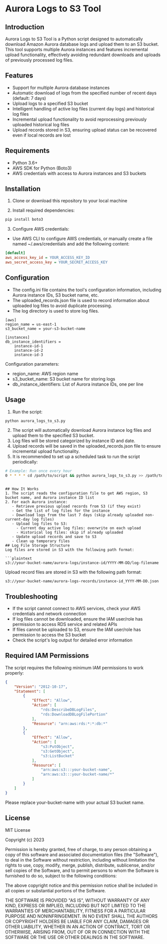 # Aurora Logs to S3 Tool

## Introduction

Aurora Logs to S3 Tool is a Python script designed to automatically download Amazon Aurora database logs and upload them to an S3 bucket. This tool supports multiple Aurora instances and features incremental upload functionality, effectively avoiding redundant downloads and uploads of previously processed log files.

## Features

- Support for multiple Aurora database instances
- Automatic download of logs from the specified number of recent days (default: 7 days)
- Upload logs to a specified S3 bucket
- Intelligent handling of active log files (current day logs) and historical log files
- Incremental upload functionality to avoid reprocessing previously uploaded historical log files
- Upload records stored in S3, ensuring upload status can be recovered even if local records are lost

## Requirements

- Python 3.6+
- AWS SDK for Python (Boto3)
- AWS credentials with access to Aurora instances and S3 buckets

## Installation

1. Clone or download this repository to your local machine

2. Install required dependencies:

```bash
pip install boto3
```
3. Configure AWS credentials:
- Use AWS CLI to configure AWS credentials, or manually create a file named ~/.aws/credentials and add the following content:
```ini
[default]
aws_access_key_id = YOUR_ACCESS_KEY_ID
aws_secret_access_key = YOUR_SECRET_ACCESS_KEY
 ```

## Configuration
- The config.ini file contains the tool's configuration information, including Aurora instance IDs, S3 bucket name, etc.
- The uploaded_records.json file is used to record information about uploaded log files to avoid duplicate processing.
- The log directory is used to store log files.
```plaintext
[aws]
region_name = us-east-1
s3_bucket_name = your-s3-bucket-name

[instances]
db_instance_identifiers = 
    instance-id-1
    instance-id-2
    instance-id-3
 ```

Configuration parameters:

- region_name: AWS region name
- s3_bucket_name: S3 bucket name for storing logs
- db_instance_identifiers: List of Aurora instance IDs, one per line
## Usage
1. Run the script:
```bash
python aurora_logs_to_s3.py
 ```

2. The script will automatically download Aurora instance log files and upload them to the specified S3 bucket.
3. Log files will be stored categorized by instance ID and date.
4. Upload records will be saved in the uploaded_records.json file to ensure incremental upload functionality.
5. It is recommended to set up a scheduled task to run the script periodically:
```bash
# Example: Run once every hour
0 * * * * cd /path/to/script && python aurora_logs_to_s3.py >> /path/to/logfile.log 2>&1
 ```
```

## How It Works
1. The script reads the configuration file to get AWS region, S3 bucket name, and Aurora instance ID list
2. For each Aurora instance:
   - Retrieve previous upload records from S3 (if they exist)
   - Get the list of log files for the instance
   - Download logs from the last 7 days (skip already uploaded non-current-day log files)
   - Upload log files to S3:
     - Current day active log files: overwrite on each upload
     - Historical log files: skip if already uploaded
   - Update upload records and save to S3
   - Clean up temporary files
## Log File Storage Structure
Log files are stored in S3 with the following path format:

```plaintext
s3://your-bucket-name/aurora-logs/instance-id/YYYY-MM-DD/log-filename
 ```

Upload record files are stored in S3 with the following path format:

```plaintext
s3://your-bucket-name/aurora-logs-records/instance-id_YYYY-MM-DD.json
 ```

## Troubleshooting
- If the script cannot connect to AWS services, check your AWS credentials and network connection
- If log files cannot be downloaded, ensure the IAM user/role has permission to access RDS service and related APIs
- If files cannot be uploaded to S3, ensure the IAM user/role has permission to access the S3 bucket
- Check the script's log output for detailed error information
## Required IAM Permissions
The script requires the following minimum IAM permissions to work properly:

```json
{
    "Version": "2012-10-17",
    "Statement": [
        {
            "Effect": "Allow",
            "Action": [
                "rds:DescribeDBLogFiles",
                "rds:DownloadDBLogFilePortion"
            ],
            "Resource": "arn:aws:rds:*:*:db:*"
        },
        {
            "Effect": "Allow",
            "Action": [
                "s3:PutObject",
                "s3:GetObject",
                "s3:ListBucket"
            ],
            "Resource": [
                "arn:aws:s3:::your-bucket-name",
                "arn:aws:s3:::your-bucket-name/*"
            ]
        }
    ]
}
 ```

Please replace your-bucket-name with your actual S3 bucket name.

## License
MIT License

Copyright (c) 2023

Permission is hereby granted, free of charge, to any person obtaining a copy
of this software and associated documentation files (the "Software"), to deal
in the Software without restriction, including without limitation the rights
to use, copy, modify, merge, publish, distribute, sublicense, and/or sell
copies of the Software, and to permit persons to whom the Software is
furnished to do so, subject to the following conditions:

The above copyright notice and this permission notice shall be included in all
copies or substantial portions of the Software.

THE SOFTWARE IS PROVIDED "AS IS", WITHOUT WARRANTY OF ANY KIND, EXPRESS OR
IMPLIED, INCLUDING BUT NOT LIMITED TO THE WARRANTIES OF MERCHANTABILITY,
FITNESS FOR A PARTICULAR PURPOSE AND NONINFRINGEMENT. IN NO EVENT SHALL THE
AUTHORS OR COPYRIGHT HOLDERS BE LIABLE FOR ANY CLAIM, DAMAGES OR OTHER
LIABILITY, WHETHER IN AN ACTION OF CONTRACT, TORT OR OTHERWISE, ARISING FROM,
OUT OF OR IN CONNECTION WITH THE SOFTWARE OR THE USE OR OTHER DEALINGS IN THE
SOFTWARE.